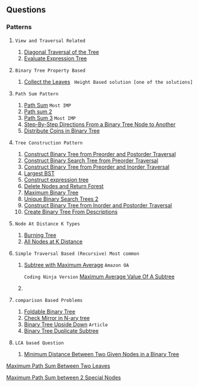 ## Questions

### Patterns
1. `View and Traversal Related`
   1. [Diagonal Traversal of the Tree](https://practice.geeksforgeeks.org/problems/diagonal-traversal-of-binary-tree/1?utm_source=gfg&utm_medium=article&utm_campaign=bottom_sticky_on_article)
   2. [Evaluate Expression Tree](https://tinyl.io/AIb7)
      
2. `Binary Tree Property Based`
   1. [Collect the Leaves](https://tinyl.io/AIbt) ` Height Based solution [one of the solutions]`

3. `Path Sum Pattern`
    1. [Path Sum](https://leetcode.com/problems/path-sum/)  `Most IMP`
    2. [Path sum 2](https://leetcode.com/problems/path-sum-ii/)
    3. [Path Sum 3](https://leetcode.com/problems/path-sum-iii/)  `Most IMP`
    4. [Step-By-Step Directions From a Binary Tree Node to Another](https://tinyl.io/7c4Q)   
    5. [Distribute Coins in Binary Tree](https://tinyl.io/82rs)

4. `Tree Construction Pattern`
    1. [Construct Binary Tree from Preorder and Postorder Traversal](https://tinyl.io/83HH)
    2. [Construct Binary Search Tree from Preorder Traversal](https://tinyl.io/83HI)
    3. [Construct Binary Tree from Preorder and Inorder Traversal](https://leetcode.com/problems/construct-binary-tree-from-preorder-and-inorder-traversal/)
    4. [Largest BST](https://tinyl.io/70TS)
    5. [Construct expression tree](https://practice.geeksforgeeks.org/problems/construct-an-expression-tree/1?page=3&difficulty[]=1&category[]=Tree&sortBy=submissions)
    6. [Delete Nodes and Return Forest](https://tinyl.io/7hiY)
    7. [Maximum Binary Tree](https://leetcode.com/problems/maximum-binary-tree/description/)
    8. [Unique Binary Search Trees 2](https://tinyl.io/7z4f)
    9. [Construct Binary Tree from Inorder and Postorder Traversal](https://tinyl.io/85fW)
   10. [Create Binary Tree From Descriptions](https://tinyl.io/874Q)


5. `Node At Distance K Types`
    1. [Burning Tree](https://practice.geeksforgeeks.org/problems/burning-tree/1)
    2. [All Nodes at K Distance](https://leetcode.com/problems/all-nodes-distance-k-in-binary-tree/description/)

6. `Simple Traversal Based (Recursive) Most common`
    1. [Subtree with Maximum Average](https://leetcode.com/discuss/interview-question/349617) `Amazon OA`
       
       `Coding Ninja Version`   [Maximum Average Value Of A Subtree](https://tinyl.io/9mZH)
    2. 

 7. `comparison Based Problems`
     1. [Foldable Binary Tree](https://practice.geeksforgeeks.org/problems/foldable-binary-tree/1?page=2&difficulty[]=1&category[]=Tree&sortBy=submissions)
    2. [Check Mirror in N-ary tree](https://practice.geeksforgeeks.org/problems/check-mirror-in-n-ary-tree1528/1?page=2&difficulty[]=1&category[]=Tree&sortBy=submissions)
    3. [Binary Tree Upside Down](https://tinyl.io/7kWO) `Article`
    4. [Binary Tree Duplicate Subtree](https://leetcode.com/problems/find-duplicate-subtrees/description/)

 8. `LCA based Question`
     1. [Minimum Distance Between Two Given Nodes in a Binary Tree](https://www.geeksforgeeks.org/problems/min-distance-between-two-given-nodes-of-a-binary-tree/1)

[Maximum Path Sum Between Two Leaves](https://tinyl.io/9mb8)

[Maximum Path Sum between 2 Special Nodes](https://www.geeksforgeeks.org/problems/maximum-path-sum/0)
